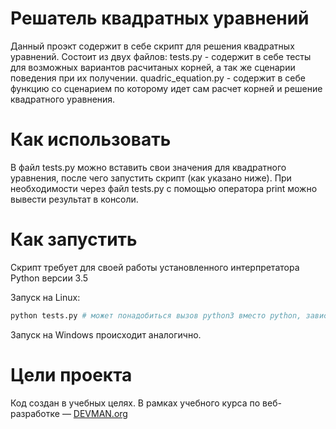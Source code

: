 # Решатель квадратных уравнений

Данный проэкт содержит в себе скрипт для решения квадратных уравнений.
Состоит из двух файлов:
tests.py - содержит в себе тесты для возможных вариантов расчитаных корней, а так же сценарии поведения при их получении.
quadric_equation.py - содержит в себе функцию со сценарием по которому идет сам расчет корней и решение квадратного уравнения.


# Как использовать

В файл tests.py можно вставить свои значения для квадратного уравнения, после чего запустить скрипт (как указано ниже). 
При необходимости через файл tests.py с помощью оператора print можно вывести результат в консоли.

# Как запустить

Скрипт требует для своей работы установленного интерпретатора Python версии 3.5

Запуск на Linux:

```bash
python tests.py # может понадобиться вызов python3 вместо python, зависит от настроек операционной системы
```

Запуск на Windows происходит аналогично.

# Цели проекта

Код создан в учебных целях. В рамках учебного курса по веб-разработке ― [DEVMAN.org](https://devman.org)
